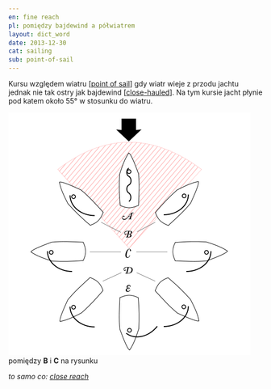 ```yaml
---
en: fine reach
pl: pomiędzy bajdewind a półwiatrem
layout: dict_word
date: 2013-12-30
cat: sailing
sub: point-of-sail
---
```


Kursu względem wiatru [[point of sail](/dict/p/point-of-sail/)] gdy wiatr wieje z przodu jachtu jednak nie tak ostry jak bajdewind [[close-hauled](/dict/c/close-hauled/)].
Na tym kursie jacht płynie pod katem około 55° w stosunku do wiatru.

![point of sail](/img/dict/points_of_sail.png)
pomiędzy **B**  i **C** na rysunku

*to samo co: [close reach](/dict/c/close-reach/)*
